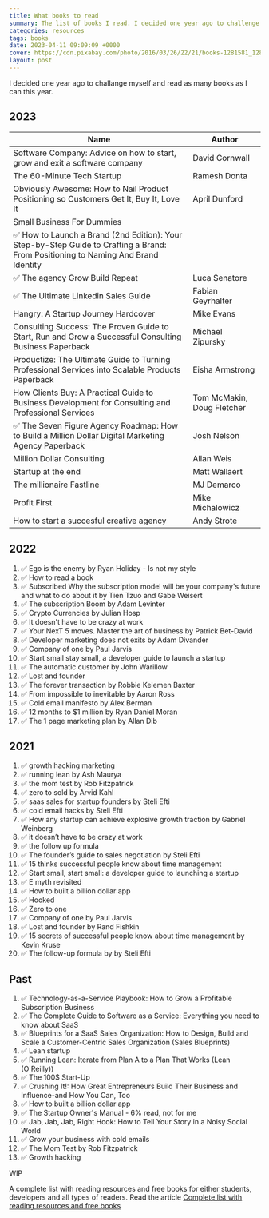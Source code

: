```yaml
---
title: What books to read
summary: The list of books I read. I decided one year ago to challenge myself and read as many books as I can this year. Take a look at this article and find all of them.
categories: resources
tags: books
date: 2023-04-11 09:09:09 +0000
cover: https://cdn.pixabay.com/photo/2016/03/26/22/21/books-1281581_1280.jpg
layout: post
---
```


I decided one year ago to challange myself and read as many books as I can this year.

## 2023

| Name | Author |
| --- | --- |
| Software Company: Advice on how to start, grow and exit a software company | David Cornwall |
| The 60-Minute Tech Startup | Ramesh Donta |
| Obviously Awesome: How to Nail Product Positioning so Customers Get It, Buy It, Love It | April Dunford |
| Small Business For Dummies | |
| ✅ How to Launch a Brand (2nd Edition): Your Step-by-Step Guide to Crafting a Brand: From Positioning to Naming And Brand Identity | |
| ✅ The agency Grow Build Repeat | Luca Senatore |
| ✅ The Ultimate Linkedin Sales Guide | Fabian Geyrhalter |
| Hangry: A Startup Journey Hardcover | Mike Evans  |
| Consulting Success: The Proven Guide to Start, Run and Grow a Successful Consulting Business Paperback | Michael Zipursky |
| Productize: The Ultimate Guide to Turning Professional Services into Scalable Products Paperback | Eisha Armstrong |
| How Clients Buy: A Practical Guide to Business Development for Consulting and Professional Services | Tom McMakin, Doug Fletcher |
| ✅ The Seven Figure Agency Roadmap: How to Build a Million Dollar Digital Marketing Agency Paperback | Josh Nelson |
| Million Dollar Consulting | Allan Weis |
| Startup at the end | Matt Wallaert |
| The millionaire Fastline | MJ Demarco |
| Profit First | Mike Michalowicz |
| How to start a succesful creative agency | Andy Strote |

## 2022

1. ✅ Ego is the enemy by Ryan Holiday - Is not my style
2. ✅ How to read a book
3. ✅ Subscribed Why the subscription model will be your company's future and what to do about it by Tien Tzuo and Gabe Weisert
4. ✅ The subscription Boom by Adam Levinter
5. ✅ Crypto Currencies by Julian Hosp
6. ✅ It doesn't have to be crazy at work
7. ✅ Your NexT 5 moves. Master the art of business by Patrick Bet-David
8. ✅ Developer marketing does not exits by Adam Divander
9. ✅ Company of one by Paul Jarvis
10. ✅ Start small stay small, a developer guide to launch a startup
11. ✅ The automatic customer by John Warillow
12. ✅ Lost and founder
13. ✅ The forever transaction by Robbie Kelemen Baxter
14. ✅ From impossible to inevitable by Aaron Ross
15. ✅ Cold email manifesto by Alex Berman
16. ✅ 12 months to $1 million by Ryan Daniel Moran
17. ✅ The 1 page marketing plan by Allan Dib


## 2021

1. ✅ growth hacking marketing
2. ✅ running lean by Ash Maurya
3. ✅ the mom test by Rob Fitzpatrick
4. ✅ zero to sold by Arvid Kahl
5. ✅ saas sales for startup founders by Steli Efti
6. ✅ cold email hacks by Steli Efti
7. ✅ How any startup can achieve explosive growth traction by Gabriel Weinberg
8. ✅ it doesn’t have to be crazy at work
9. ✅ the follow up formula
10. ✅ The founder’s guide to sales negotiation by Steli Efti
11. ✅ 15 thinks successful people know about time management
12. ✅ Start small, start small: a developer guide to launching a startup
13. ✅ E myth revisited
14. ✅ How to built a billion dollar app
15. ✅ Hooked
16. ✅ Zero to one
17. ✅ Company of one by Paul Jarvis
18. ✅ Lost and founder by Rand Fishkin
19. ✅ 15 secrets of successful people know about time management by Kevin Kruse
20. ✅ The follow-up formula by by Steli Efti

## Past

1. ✅ Technology-as-a-Service Playbook: How to Grow a Profitable Subscription Business
2. ✅ The Complete Guide to Software as a Service: Everything you need to know about SaaS
3. ✅ Blueprints for a SaaS Sales Organization: How to Design, Build and Scale a Customer-Centric Sales Organization (Sales Blueprints)
4. ✅ Lean startup
5. ✅ Running Lean: Iterate from Plan A to a Plan That Works (Lean (O'Reilly))
6. ✅ The 100$ Start-Up
7. ✅ Crushing It!: How Great Entrepreneurs Build Their Business and Influence-and How You Can, Too
8. ✅ How to built a billion dollar app
9. ✅ The Startup Owner's Manual - 6% read, not for me
10. ✅ Jab, Jab, Jab, Right Hook: How to Tell Your Story in a Noisy Social World
11. ✅ Grow your business with cold emails
12. ✅ The Mom Test by Rob Fitzpatrick
13. ✅ Growth hacking

WIP

A complete list with reading resources and free books for either students, developers and all types of readers. Read the article [Complete list with reading resources and free books](https://whyboobo.com/resources/free-books-and-reading-resources/)
